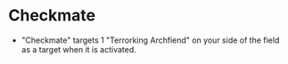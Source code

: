 # Checkmate

*   "Checkmate" targets 1 "Terrorking Archfiend" on your side of the field as a target when it is activated.
